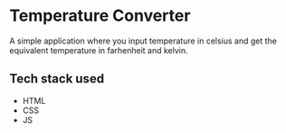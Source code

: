 # Temperature Converter

A simple application where you input temperature in celsius and get the equivalent temperature in farhenheit and kelvin.

## Tech stack used
- HTML
- CSS
- JS